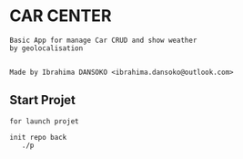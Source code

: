 # CAR CENTER
    Basic App for manage Car CRUD and show weather 
    by geolocalisation
    
    
    Made by Ibrahima DANSOKO <ibrahima.dansoko@outlook.com>
    
 ## Start Projet
 
    for launch projet
    
    init repo back 
       ./p
